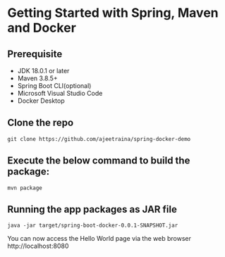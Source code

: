 # Getting Started with Spring, Maven and Docker

## Prerequisite

- JDK 18.0.1 or later 
- Maven 3.8.5+
- Spring Boot CLI(optional)
- Microsoft Visual Studio Code
- Docker Desktop


## Clone the repo

```
git clone https://github.com/ajeetraina/spring-docker-demo
```


## Execute the below command to build the package:


```
mvn package
```

## Running the app packages as JAR file


```
java -jar target/spring-boot-docker-0.0.1-SNAPSHOT.jar 
```

You can now access the Hello World page via the web browser  http://localhost:8080 

